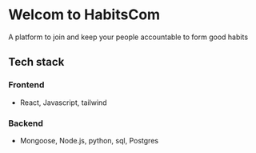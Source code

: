 # Welcom to HabitsCom
A platform to join and keep your people accountable to form good habits
## Tech stack
### Frontend
- React, Javascript, tailwind
### Backend
- Mongoose, Node.js, python, sql, Postgres
